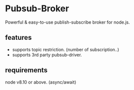 # Pubsub-Broker
Powerful & easy-to-use publish-subscribe broker for node.js.

## features
- supports topic restriction. (number of subscription..)
- supports 3rd party pubsub-driver.

## requirements
node v8.10 or above. (async/await)